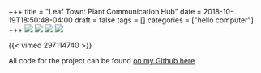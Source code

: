 +++
title = "Leaf Town: Plant Communication Hub"
date = 2018-10-19T18:50:48-04:00
draft = false
tags = []
categories = ["hello computer"]
+++
![](/images/HelloComp/LeafTown/SSHBanner.png)
![](/images/HelloComp/LeafTown/TheHub.jpg)
![](/images/HelloComp/LeafTown/Inside.jpg)
![](/images/HelloComp/LeafTown/Gregorio.jpg)

{{< vimeo 297114740 >}}

All code for the project can be found [on my Github here](https://github.com/miamiww/HelloComputer/tree/master/plant_communication_hub)
